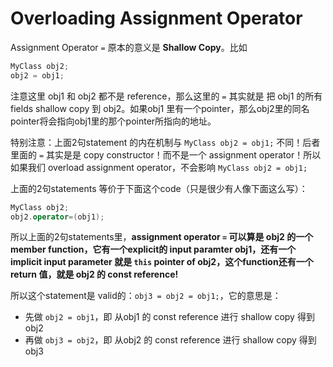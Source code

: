 # Overloading Assignment Operator

Assignment Operator `=` 原本的意义是 **Shallow Copy**。比如
```cpp
MyClass obj2;
obj2 = obj1;
````
注意这里 obj1 和 obj2 都不是 reference，那么这里的 `=` 其实就是 把 obj1 的所有 fields shallow copy 到 obj2。如果obj1 里有一个pointer，那么obj2里的同名pointer将会指向obj1里的那个pointer所指向的地址。

特别注意：上面2句statement 的内在机制与 `MyClass obj2 = obj1;` 不同！后者里面的 `=` 其实是是 copy constructor！而不是一个 assignment operator！所以如果我们 overload assignment operator，不会影响 `MyClass obj2 = obj1;`

上面的2句statements 等价于下面这个code（只是很少有人像下面这么写）：
```cpp
MyClass obj2;
obj2.operator=(obj1);
```

所以上面的2句statements里，**assignment operator `=` 可以算是 obj2 的一个member function，它有一个explicit的 input paramter obj1，还有一个 implicit input parameter 就是 `this` pointer of obj2，这个function还有一个return 值，就是 obj2 的 const reference!** 

所以这个statement是 valid的：`obj3 = obj2 = obj1;`，它的意思是：
* 先做 `obj2 = obj1`，即 从obj1 的 const reference 进行 shallow copy 得到 obj2
* 再做 `obj3 = obj2`，即 从obj2 的 const reference 进行 shallow copy 得到 obj3


